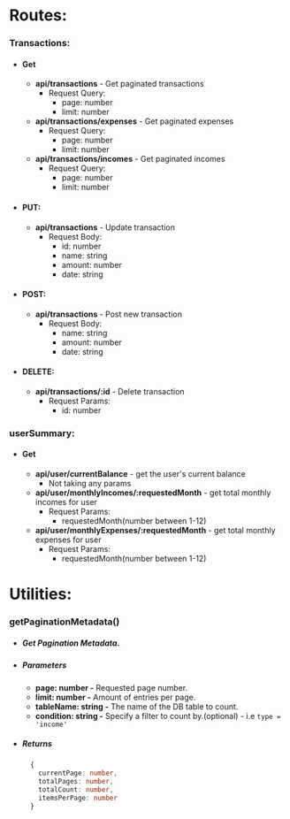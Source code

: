 # Routes:

### Transactions:

- #### Get

  - **api/transactions** - Get paginated transactions
    - Request Query:
      - page: number
      - limit: number
  - **api/transactions/expenses** - Get paginated expenses
    - Request Query:
      - page: number
      - limit: number
  - **api/transactions/incomes** - Get paginated incomes
    - Request Query:
      - page: number
      - limit: number

- #### PUT:

  - **api/transactions** - Update transaction
    - Request Body:
      - id: number
      - name: string
      - amount: number
      - date: string

- #### POST:

  - **api/transactions** - Post new transaction
    - Request Body:
      - name: string
      - amount: number
      - date: string

- #### DELETE:

  - **api/transactions/:id** - Delete transaction
    - Request Params:
      - id: number

### userSummary:

- #### Get

  - **api/user/currentBalance** - get the user's current balance
    - Not taking any params
  - **api/user/monthlyIncomes/:requestedMonth** - get total monthly incomes for user
    - Request Params:
      - requestedMonth(number between 1-12)
  - **api/user/monthlyExpenses/:requestedMonth** - get total monthly expenses for user
    - Request Params:
      - requestedMonth(number between 1-12)

# Utilities:

### getPaginationMetadata()

- ##### Get Pagination Metadata.
- ##### Parameters
  - **page: number -** Requested page number.
  - **limit: number -** Amount of entries per page.
  - **tableName: string -** The name of the DB table to count.
  - **condition: string -** Specify a filter to count by.(optional) - i.e `type = 'income'`
- ##### Returns
  ```ts
    {
      currentPage: number,
      totalPages: number,
      totalCount: number,
      itemsPerPage: number
    }
  ```
